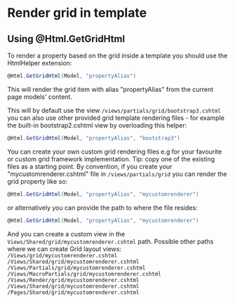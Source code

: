 # Render grid in template

## Using @Html.GetGridHtml

To render a property based on the grid inside a template you should use the HtmlHelper extension:

```csharp
@Html.GetGridHtml(Model, "propertyAlias")
```

This will render the grid item with alias "propertyAlias" from the current page models' content.

This will by default use the view `/views/partials/grid/bootstrap3.cshtml` you can also use other provided grid template rendering files - for example the built-in bootstrap2.cshtml view by overloading this helper:

```csharp
@Html.GetGridHtml(Model, "propertyAlias", "bootstrap3")
```

You can create your own custom grid rendering files e.g for your favourite or custom grid framework implementation. Tip: copy one of the existing files as a starting point. By convention, if you create your "mycustomrenderer.cshtml" file in `/views/partials/grid` you can render the grid property like so:

```csharp
@Html.GetGridHtml(Model, "propertyAlias", "mycustomrenderer")
```

or alternatively you can provide the path to where the file resides:

```csharp
@Html.GetGridHtml(Model, "propertyAlias", "mycustomrenderer")
```
And you can create a custom view in the `Views/Shared/grid/mycustomrenderer.cshtml` path. Possible other paths where we can create Grid layout views:
`/Views/grid/mycustomrenderer.cshtml`
`/Views/Shared/grid/mycustomrenderer.cshtml`
`/Views/Partials/grid/mycustomrenderer.cshtml`
`/Views/MacroPartials/grid/mycustomrenderer.cshtml`
`/Views/Render/grid/mycustomrenderer.cshtml`
`/Views/Shared/grid/mycustomrenderer.cshtml`
`/Pages/Shared/grid/mycustomrenderer.cshtml`

